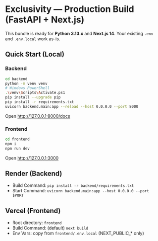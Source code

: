 # Exclusivity — Production Build (FastAPI + Next.js)

This bundle is ready for **Python 3.13.x** and **Next.js 14**. Your existing `.env` and `.env.local` work as-is.

## Quick Start (Local)

### Backend
```bash
cd backend
python -m venv venv
# Windows PowerShell
.\venv\Scripts\Activate.ps1
pip install --upgrade pip
pip install -r requirements.txt
uvicorn backend.main:app --reload --host 0.0.0.0 --port 8000
```
Open http://127.0.0.1:8000/docs

### Frontend
```bash
cd frontend
npm i
npm run dev
```
Open http://127.0.0.1:3000

## Render (Backend)
- Build Command: `pip install -r backend/requirements.txt`
- Start Command: `uvicorn backend.main:app --host 0.0.0.0 --port $PORT`

## Vercel (Frontend)
- Root directory: `frontend`
- Build Command: (default) `next build`
- Env Vars: copy from `frontend/.env.local` (NEXT_PUBLIC_* only)

